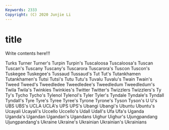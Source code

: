 ```yaml
---
Keywords: 2333
Copyright: (C) 2020 Junjie Li
---
```


# title

Write contents here!!!

Turks 
Turner 
Turner's 
Turpin 
Turpin's 
Tuscaloosa
Tuscaloosa's 
Tuscan 
Tuscan's 
Tuscany 
Tuscany's 
Tuscarora 
Tuscarora's 
Tuscon 
Tuscon's 
Tuskegee
Tuskegee's 
Tussaud 
Tussaud's 
Tut 
Tut's 
Tutankhamen 
Tutankhamen's 
Tutsi 
Tutsi's 
Tutu
Tutu's 
Tuvalu 
Tuvalu's 
Twain 
Twain's 
Tweed 
Tweed's 
Tweedledee 
Tweedledee's 
Tweedledum
Tweedledum's 
Twila 
Twila's 
Twinkies 
Twinkies's 
Twitter 
Twitter's 
Twizzlers 
Twizzlers's 
Ty
Ty's 
Tycho 
Tycho's 
Tylenol 
Tylenol's 
Tyler 
Tyler's 
Tyndale 
Tyndale's 
Tyndall
Tyndall's 
Tyre 
Tyre's 
Tyree 
Tyree's 
Tyrone 
Tyrone's 
Tyson 
Tyson's 
U
U's 
UBS 
UBS's 
UCLA 
UCLA's 
UPS 
UPS's 
Ubangi 
Ubangi's 
Ubuntu
Ubuntu's 
Ucayali 
Ucayali's 
Uccello 
Uccello's 
Udall 
Udall's 
Ufa 
Ufa's 
Uganda
Uganda's 
Ugandan 
Ugandan's 
Ugandans 
Uighur 
Uighur's 
Ujungpandang 
Ujungpandang's 
Ukraine 
Ukraine's
Ukrainian 
Ukrainian's 
Ukrainians 
